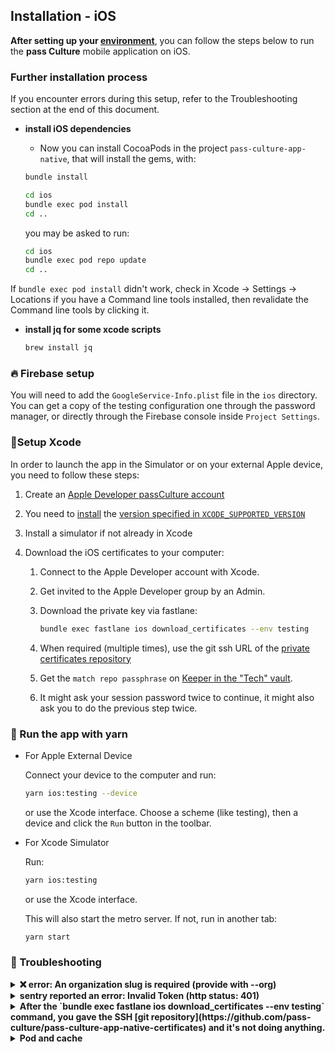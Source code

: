 ## Installation - iOS

**After setting up your [environment](./setup.md)**, you can follow the steps below to run the **pass Culture** mobile application on iOS.

### Further installation process

If you encounter errors during this setup, refer to the Troubleshooting section at the end of this document.

- **install iOS dependencies**

  - Now you can install CocoaPods in the project `pass-culture-app-native`, that will install the gems, with:

  ```sh
  bundle install
  ```

  ```sh
  cd ios
  bundle exec pod install
  cd ..
  ```

  you may be asked to run:

  ```sh
  cd ios
  bundle exec pod repo update
  cd ..
  ```

If `bundle exec pod install` didn't work, check in Xcode -> Settings -> Locations if you have a Command line tools installed, then revalidate the Command line tools by clicking it.

- **install jq for some xcode scripts**

  ```sh
  brew install jq
  ```

### 🔥 Firebase setup

You will need to add the `GoogleService-Info.plist` file in the `ios` directory. You can get a copy of the testing configuration one through the password manager, or directly through the Firebase console inside `Project Settings`.

### 🔨Setup Xcode

In order to launch the app in the Simulator or on your external Apple device, you need to follow these steps:

1. Create an [Apple Developer passCulture account](https://developer.apple.com/)

2. You need to [install](https://xcodereleases.com) the [version specified in `XCODE_SUPPORTED_VERSION`](../../scripts/check_xcode_version.sh)

3. Install a simulator if not already in Xcode

4. Download the iOS certificates to your computer:

   1. Connect to the Apple Developer account with Xcode.
   1. Get invited to the Apple Developer group by an Admin.
   1. Download the private key via fastlane:

      ```sh
      bundle exec fastlane ios download_certificates --env testing
      ```

   1. When required (multiple times), use the git ssh URL of the [private certificates repository](https://github.com/pass-culture/pass-culture-app-native-certificates)
   1. Get the `match repo passphrase` on [Keeper in the "Tech" vault](https://keepersecurity.eu/vault/#detail/saH6X4El4qtxQQIDI4AzcQ).

   1. It might ask your session password twice to continue, it might also ask you to do the previous step twice.

### 🚀 Run the app with yarn

- For Apple External Device

  Connect your device to the computer and run:

  ```sh
  yarn ios:testing --device
  ```

  or use the Xcode interface. Choose a scheme (like testing), then a device and click the `Run` button in the toolbar.

- For Xcode Simulator

  Run:

  ```sh
  yarn ios:testing
  ```

  or use the Xcode interface.

  This will also start the metro server. If not, run in another tab:

  ```sh
  yarn start
  ```

### 😤 Troubleshooting

<details>
  <summary><strong>❌ error: An organization slug is required (provide with --org)</strong></summary>

This error means that the `~/.sentryclirc` file has not been added correctly. Please run through [this tutorial again](https://github.com/pass-culture/pass-culture-app-native/blob/master/doc/installation/sentry.md#-configure-sentry-cli).

</details>

<details>
  <summary><strong>sentry reported an error: Invalid Token (http status: 401)</strong></summary>

This error means that the sentry token you generated is invalid. Please run through [this tutorial again](https://github.com/pass-culture/pass-culture-app-native/blob/master/doc/installation/sentry.md#-configure-sentry-cli) and be careful with the scope permissions.

</details>

<details>
  <summary><strong>After the `bundle exec fastlane ios download_certificates --env testing` command, you gave the SSH [git repository](https://github.com/pass-culture/pass-culture-app-native-certificates) and it's not doing anything.</strong></summary>
It might be an issue with your ssh (for example if you only cloned the repository through http)
  
1. Try to clone the repository elsewhere using ssh to see if your ssh key is working if it does try again the command.

1. If it's still failing, save your ssh key password in the ssh agent :

   ```sh
   ssh-add ~/.ssh/id_ed25519
   ```

   then try again.

</details>

<details>
  <summary><strong>Pod and cache</strong></summary>

#### Pods may need to be installed again

```bash
$ (cd ios && bundle exec pod install)
```

---

#### Cache may need to be cleared and rebuilt

```bash
$ cd ios && rm -rf ./build && rm -rf ~/Library/Developer/Xcode/DerivedData/*
```

</details>
